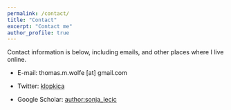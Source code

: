 ```yaml
---
permalink: /contact/
title: "Contact"
excerpt: "Contact me"
author_profile: true
---
```

Contact information is below, including emails, and other places where I live online.

* E-mail: thomas.m.wolfe [at] gmail.com

* Twitter: [klopkica](https://twitter.com/klopkica)

* Google Scholar: [author:sonja_lecic](https://scholar.google.com/citations?user=s5vfPB4AAAAJ&hl=en)

  

